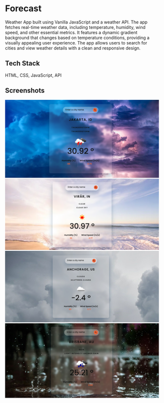 # Forecast

 Weather App built using Vanilla JavaScript and a weather API. The app fetches real-time weather data, including temperature, humidity, wind speed, and other essential metrics. It features a dynamic gradient background that changes based on temperature conditions, providing a visually appealing user experience. The app allows users to search for cities and view weather details with a clean and responsive design.

## Tech Stack

 HTML, CSS, JavaScript, API

 ## Screenshots

![thunderstorm](image.png)
![clear](image-1.png)
![clouds](image-2.png)
![rain](image-3.png)
  